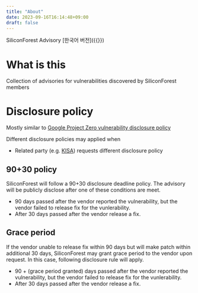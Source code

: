 ```yaml
---
title: "About"
date: 2023-09-16T16:14:48+09:00
draft: false
---
```


SiliconForest Advisory [한국어 버전]({{<relref path="./about-ko.md">}})

# What is this

Collection of advisories for vulnerabilities discovered by SiliconForest
members

# Disclosure policy
Mostly similar to [Google Project Zero vulnerability disclosure policy](https://googleprojectzero.blogspot.com/p/vulnerability-disclosure-policy.html)

Different disclosure policies may applied when

* Related party (e.g. [KISA](https://knvd.krcert.or.kr/rewardExplain.do))
requests different disclosure policy

## 90+30 policy 
SiliconForest will follow a 90+30 disclosure deadline policy. The advisory
will be publicly disclose after one of these conditions are meet. 
 
* 90 days passed after the vendor reported the vulnerability, but the
vendor failed to release fix for the vunlerability.
* After 30 days passed after the vendor release a fix.

## Grace period
If the vendor unable to release fix within 90 days but will make
patch within additional 30 days, SiliconForest may grant grace period
to the vendor upon request. In this case, following disclosure rule will
apply.

* 90 + (grace period granted) days passed after the vendor reported the
vulnerability, but the vendor failed to release fix for the vunlerability.
* After 30 days passed after the vendor release a fix.
